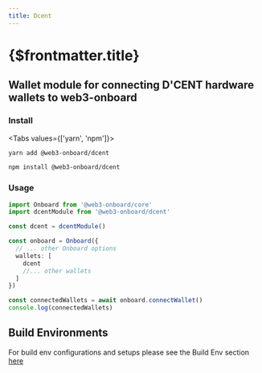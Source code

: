 ```yaml
---
title: Dcent
---
```


# {$frontmatter.title}

## Wallet module for connecting D'CENT hardware wallets to web3-onboard

### Install

<Tabs values={['yarn', 'npm']}>
<TabPanel value="yarn">

```sh copy
yarn add @web3-onboard/dcent
```

  </TabPanel>
  <TabPanel value="npm">

```sh copy
npm install @web3-onboard/dcent
```

  </TabPanel>
</Tabs>

### Usage

```typescript
import Onboard from '@web3-onboard/core'
import dcentModule from '@web3-onboard/dcent'

const dcent = dcentModule()

const onboard = Onboard({
  // ... other Onboard options
  wallets: [
    dcent
    //... other wallets
  ]
})

const connectedWallets = await onboard.connectWallet()
console.log(connectedWallets)
```

## Build Environments
For build env configurations and setups please see the Build Env section [here](/docs/modules/core#build-environments)